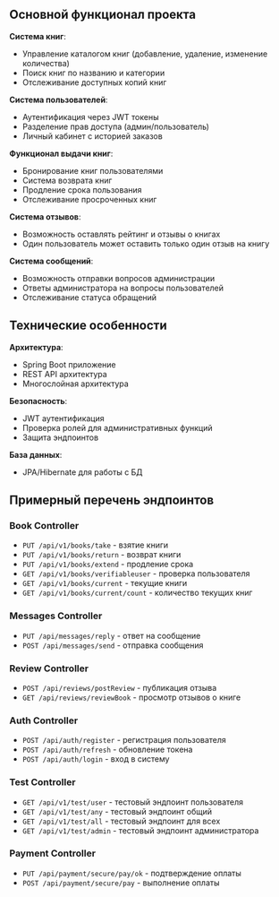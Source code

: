 ## Основной функционал проекта

**Система книг**:
- Управление каталогом книг (добавление, удаление, изменение количества)
- Поиск книг по названию и категории
- Отслеживание доступных копий книг

**Система пользователей**:
- Аутентификация через JWT токены
- Разделение прав доступа (админ/пользователь)
- Личный кабинет с историей заказов

**Функционал выдачи книг**:
- Бронирование книг пользователями
- Система возврата книг
- Продление срока пользования
- Отслеживание просроченных книг

**Система отзывов**:
- Возможность оставлять рейтинг и отзывы о книгах
- Один пользователь может оставить только один отзыв на книгу

**Система сообщений**:
- Возможность отправки вопросов администрации
- Ответы администратора на вопросы пользователей
- Отслеживание статуса обращений

## Технические особенности

**Архитектура**:
- Spring Boot приложение
- REST API архитектура
- Многослойная архитектура

**Безопасность**:
- JWT аутентификация
- Проверка ролей для административных функций
- Защита эндпоинтов

**База данных**:
- JPA/Hibernate для работы с БД

## Примерный перечень эндпоинтов

### Book Controller
- `PUT /api/v1/books/take` - взятие книги
- `PUT /api/v1/books/return` - возврат книги
- `PUT /api/v1/books/extend` - продление срока
- `GET /api/v1/books/verifiableuser` - проверка пользователя
- `GET /api/v1/books/current` - текущие книги
- `GET /api/v1/books/current/count` - количество текущих книг

### Messages Controller
- `PUT /api/messages/reply` - ответ на сообщение
- `POST /api/messages/send` - отправка сообщения

### Review Controller
- `POST /api/reviews/postReview` - публикация отзыва
- `GET /api/reviews/reviewBook` - просмотр отзывов о книге

### Auth Controller
- `POST /api/auth/register` - регистрация пользователя
- `POST /api/auth/refresh` - обновление токена
- `POST /api/auth/login` - вход в систему

### Test Controller
- `GET /api/v1/test/user` - тестовый эндпоинт пользователя
- `GET /api/v1/test/any` - тестовый эндпоинт общий
- `GET /api/v1/test/all` - тестовый эндпоинт для всех
- `GET /api/v1/test/admin` - тестовый эндпоинт администратора

### Payment Controller
- `PUT /api/payment/secure/pay/ok` - подтверждение оплаты
- `POST /api/payment/secure/pay` - выполнение оплаты


